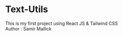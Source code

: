 # Text-Utils
This is my first project using React JS  &amp; Tailwind CSS 
<br>
Author : Samir Mallick
